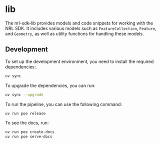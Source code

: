 # lib

The nrl-sdk-lib provides models and code snippets for working with the NRL SDK. It includes various models such as `FeatureCollection`, `Feature`, and `Geometry`, as well as utility functions for handling these models.

## Development

To set up the development environment, you need to install the required dependencies:.
```bash
uv sync
```

To upgrade the dependencies, you can run:
```bash
uv sync --upgrade
```

To run the pipeline, you can use the following command:
```bash
uv run poe release
```

To see the docs, run:
```bash
uv run poe create-docs
uv run poe serve-docs
```
